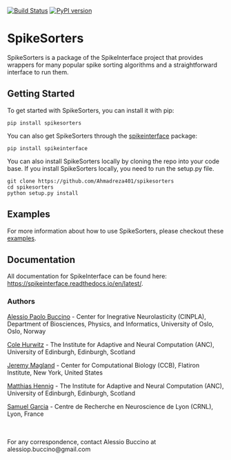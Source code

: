 [![Build Status](https://travis-ci.org/SpikeInterface/spikesorters.svg?branch=master)](https://travis-ci.org/SpikeInterface/spikesorters) [![PyPI version](https://badge.fury.io/py/spikesorters.svg)](https://badge.fury.io/py/spikesorters)

# SpikeSorters

SpikeSorters is a package of the SpikeInterface project that provides wrappers for many popular spike sorting algorithms and a straightforward interface to run them.

## Getting Started

To get started with SpikeSorters, you can install it with pip:

```shell
pip install spikesorters
```

You can also get SpikeSorters through the [spikeinterface](https://github.com/SpikeInterface/spikeinterface) package:

```shell
pip install spikeinterface
```

You can also install SpikeSorters locally by cloning the repo into your code base. If you install SpikeSorters locally, you need to run the setup.py file.

```shell
git clone https://github.com/Ahmadreza401/spikesorters
cd spikesorters
python setup.py install
```

## Examples

For more information about how to use SpikeSorters, please checkout these [examples](https://github.com/SpikeInterface/spikeinterface/tree/master/examples/modules/sorters).

## Documentation

All documentation for SpikeInterface can be found here: https://spikeinterface.readthedocs.io/en/latest/.

### Authors

[Alessio Paolo Buccino](https://www.mn.uio.no/ifi/english/people/aca/alessiob/) - Center for Inegrative Neurolasticity (CINPLA), Department of Biosciences, Physics, and Informatics, University of Oslo, Oslo, Norway

[Cole Hurwitz](https://www.inf.ed.ac.uk/people/students/Cole_Hurwitz.html) - The Institute for Adaptive and Neural Computation (ANC), University of Edinburgh, Edinburgh, Scotland

[Jeremy Magland](https://www.simonsfoundation.org/team/jeremy-magland/) - Center for Computational Biology (CCB), Flatiron Institute, New York, United States

[Matthias Hennig](http://homepages.inf.ed.ac.uk/mhennig/) - The Institute for Adaptive and Neural Computation (ANC), University of Edinburgh, Edinburgh, Scotland

[Samuel Garcia](https://github.com/samuelgarcia) - Centre de Recherche en Neuroscience de Lyon (CRNL), Lyon, France

<br/>
<br/>
For any correspondence, contact Alessio Buccino at alessiop.buccino@gmail.com


